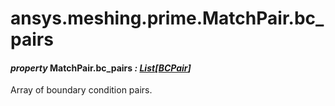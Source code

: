 # ansys.meshing.prime.MatchPair.bc_pairs



#### *property* MatchPair.bc_pairs *: [List](https://docs.python.org/3.11/library/typing.html#typing.List)[[BCPair](ansys.meshing.prime.BCPair.md#ansys.meshing.prime.BCPair)]*

Array of boundary condition pairs.

<!-- !! processed by numpydoc !! -->
